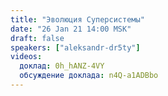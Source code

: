 ```yaml
---
title: "Эволюция Суперсистемы"
date: "26 Jan 21 14:00 MSK"
draft: false
speakers: ["aleksandr-dr5ty"]  
videos:
  доклад: 0h_hANZ-4VY
  обсуждение доклада: n4Q-a1ADBbo
--- 
```

